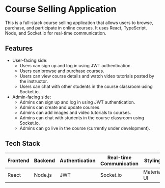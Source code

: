# Course Selling Application

This is a full-stack course selling application that allows users to browse, purchase, and participate in online courses. It uses React, TypeScript, Node, and Socket.io for real-time communication.

## Features

- User-facing side:
  - Users can sign up and log in using JWT authentication.
  - Users can browse and purchase courses.
  - Users can view course details and watch video tutorials posted by the instructor.
  - Users can chat with other students in the course classroom using Socket.io.
- Admin-facing side:
  - Admins can sign up and log in using JWT authentication.
  - Admins can create and update courses.
  - Admins can add images and video tutorials to courses.
  - Admins can chat with students in the course classroom using Socket.io.
  - Admins can go live in the course (currently under development).

## Tech Stack

| Frontend | Backend | Authentication | Real-time Communication | Styling |
|----------|---------|----------------|-------------------------|---------|
| React    | Node.js | JWT            | Socket.io               | Material UI |

